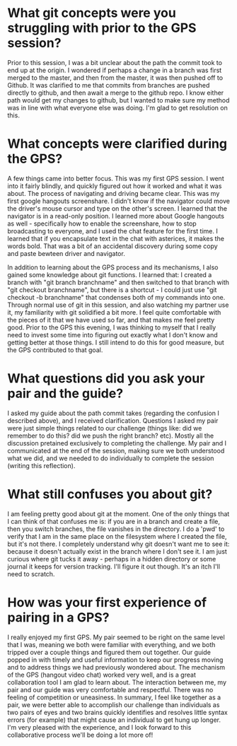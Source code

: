 # What git concepts were you struggling with prior to the GPS session?

Prior to this session, I was a bit unclear about the path the commit took to 
end up at the origin. I wondered if perhaps a change in a branch was first 
merged to the master, and then from the master, it was then pushed off to 
Github. It was clarified to me that commits from branches are pushed directly to 
github, and then await a merge to the github repo. I know either path would get 
my changes to github, but I wanted to make sure my method was in line with what 
everyone else was doing. I'm glad to get resolution on this.

# What concepts were clarified during the GPS?

A few things came into better focus. This was my first GPS session. I went into 
it fairly blindly, and quickly figured out how it worked and what it was about. 
The process of navigating and driving became clear. This was my first google 
hangouts screenshare. I didn't know if the navigator could move the driver's 
mouse cursor and type on the other's screen. I learned that the navigator is in 
a read-only position. I learned more about Google hangouts as well - 
specifically how to enable the screenshare, how to stop broadcasting to 
everyone, and I used the chat feature for the first time. I learned that if you 
encapsulate text in the chat with asterices, it makes the words bold. That was a 
bit of an accidental discovery during some copy and paste bewteen driver and 
navigator. 

In addition to learning about the GPS process and its mechanisms, I also gained 
some knowledge about git functions. I learned that: I created a branch with "git 
branch branchname" and then switched to that branch with "git checkout 
branchname", but there is a shortcut - I could just use "git checkout -b 
branchname" that condenses both of my commands into one. Through normal use of 
git in this session, and also watching my partner use it, my familiarity with 
git solidified a bit more. I feel quite comfortable with the pieces of it that 
we have used so far, and that makes me feel pretty good. Prior to the GPS this 
evening, I was thinking to myself that I really need to invest some time into 
figuring out exactly what I don't know and getting better at those things. I 
still intend to do this for good measure, but the GPS contributed to that goal.

# What questions did you ask your pair and the guide?

I asked my guide about the path commit takes (regarding the confusion I 
described above), and I received clarification. Questions I asked my pair were 
just simple things related to our challenge (things like: did we remember to do 
this? did we push the right branch? etc). Mostly all the discussion pretained 
exclusively to completing the challenge. My pair and I communicated at the end 
of the session, making sure we both understood what we did, and we needed to do 
individually to complete the session (writing this reflection).

# What still confuses you about git?

I am feeling pretty good about git at the moment. One of the only things that I 
can think of that confuses me is: if you are in a branch and create a file, then 
you switch branches, the file vanishes in the directory. I do a 'pwd' to verify 
that I am in the same place on the filesystem where I created the file, but it's 
not there. I completely understand why git doesn't want me to see it: because it 
doesn't actually exist in the branch where I don't see it. I am just curious 
where git tucks it away - perhaps in a hidden directory or some journal it keeps 
for version tracking. I'll figure it out though. It's an itch I'll need to 
scratch.

# How was your first experience of pairing in a GPS?

I really enjoyed my first GPS. My pair seemed to be right on the same level that 
I was, meaning we both were familiar with everything, and we both tripped over a 
couple things and figured them out together. Our guide popped in with timely and 
useful information to keep our progress moving and to address things we had 
previously wondered about. The mechanism of the GPS (hangout video chat) worked 
very well, and is a great collaboration tool I am glad to learn about. The 
interaction between me, my pair and our guide was very comfortable and 
respectful. There was no feeling of competition or uneasiness. In summary, I 
feel like together as a pair, we were better able to accomplish our challenge 
than individuals as two pairs of eyes and two brains quickly identifies and 
resolves little syntax errors (for example) that might cause an individual to 
get hung up longer. I'm very pleased with the experience, and I look forward to 
this collaborative process we'll be doing a lot more of!

